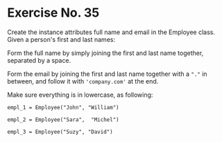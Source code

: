 # Exercise No. 35


Create the instance attributes full name and email in the Employee class. Given a person's first and last names:

Form the full name by simply joining the first and last name together, separated by a space.

Form the email by joining the first and last name together with a `"."` in between, and follow it with `'company.com'` at the end. 

Make sure everything is in lowercase, as following:

`empl_1 = Employee("John", "William")`

`empl_2 = Employee("Sara",  "Michel")`

`empl_3 = Employee("Suzy", "David")`